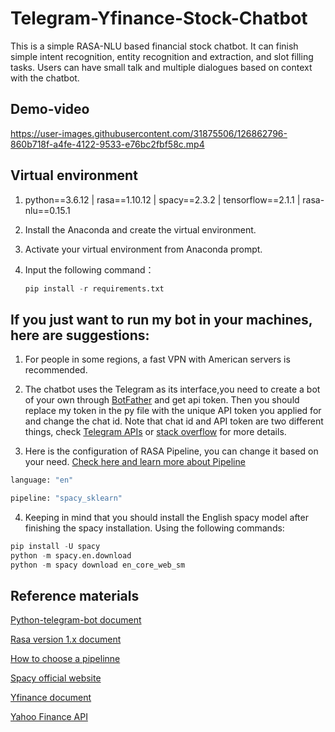 # Telegram-Yfinance-Stock-Chatbot
This is a simple RASA-NLU based financial stock chatbot. It can finish simple intent recognition, entity recognition and extraction, and slot filling tasks. Users can have small talk and multiple dialogues based on context with the chatbot.

## **Demo-video**
https://user-images.githubusercontent.com/31875506/126862796-860b718f-a4fe-4122-9533-e76bc2fbf58c.mp4

## Virtual environment

1. python==3.6.12 | rasa==1.10.12 | spacy==2.3.2 | tensorflow==2.1.1 | rasa-nlu==0.15.1

2. Install the Anaconda and create the virtual environment.

3. Activate your virtual environment from Anaconda prompt.

4. Input the following command：

   ```python
   pip install -r requirements.txt

## If you just want to run my bot in your machines, here are suggestions:

1. For people in some regions, a fast VPN with American servers is recommended.

2. The chatbot uses the Telegram as its interface,you need to create a bot of your own through [BotFather](https://telegram.me/botfather) and get api token. Then you should replace my token in the py file with the unique API token you applied for and change the chat id. Note that chat id and API token are two different things, check [Telegram APIs](https://core.telegram.org/api) or [stack overflow](https://stackoverflow.com/questions/32423837/telegram-bot-how-to-get-a-group-chat-id) for more details.

3. Here is the configuration of RASA Pipeline, you can change it based on your need. [Check here and learn more about Pipeline](https://legacy-docs-v1.rasa.com/nlu/choosing-a-pipeline/)
  ```python
  language: "en"
  
  pipeline: "spacy_sklearn"
  ```
4. Keeping in mind that you should install the English spacy model after finishing the spacy installation. Using the following commands:
  ```python
  pip install -U spacy
  python -m spacy.en.download
  python -m spacy download en_core_web_sm
  ```

## Reference materials

[Python-telegram-bot document](https://pypi.org/project/python-telegram-bot/3.4/)

[Rasa version 1.x document](https://legacy-docs-v1.rasa.com/)

[How to choose a pipelinne](https://legacy-docs-v1.rasa.com/nlu/choosing-a-pipeline/)

[Spacy official website](https://spacy.io/)

[Yfinance document](https://pypi.org/project/yfinance/)

[Yahoo Finance API](https://aroussi.com/post/python-yahoo-finance)
